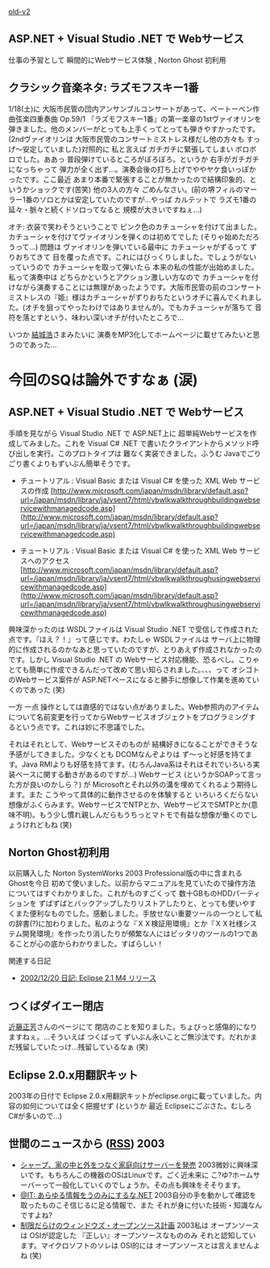 [old-v2](ig030120-orig.html)

## ASP.NET + Visual Studio .NET で Webサービス

仕事の予習として 瞬間的にWebサービス体験 , Norton Ghost 初利用


## クラシック音楽ネタ: ラズモフスキー1番

1/18(土)に 大阪市民管の団内アンサンブルコンサートがあって、ベートーベン作曲弦楽四重奏曲
Op.59/1 『ラズモフスキー1番』の第一楽章の1stヴァイオリンを弾きました。他のメンバーがとっても上手くってとっても弾きやすかったです。(2ndヴァイオリンは 大阪市民管のコンサートミストレス様だし他の方々も すっげ～安定していました)対照的に 私と言えば ガチガチに緊張してしまい ボロボロでした。ああっ 普段弾けているところがぼろぼろ。というか 右手がガチガチになっちゃって 弾力が全く出ず…。演奏会後の打ち上げでややヤケ食いっぽかったです。ここ最近 あまり本番で緊張することが無かったので結構印象的、というかショックです(苦笑) 他の3人の方々 ごめんなさい。(前の堺フィルのマーラー1番のソロとかは安定していたのですが…やっぱ カルテットで ラズモ1番の延々・脈々と続くドソロってなると 規模が大きいですねぇ…)

オチ: 衣装で笑わそうということで ピンク色のカチューシャを付けて出ました。カチューシャを付けてヴァイオリンを弾くのは初めてでした
(そりゃ始めただろうって…) 問題は ヴァイオリンを弾いている最中に カチューシャがずるって ずりおちてきて 目を覆った点です。これにはびっくりしました。でしょうがないっていうので カチューシャを取って弾いたら 本来の私の性能が出始めました。私って演奏中は どちらかというとアクション激しい方なので カチューシャを付けながら演奏することには無理があったようです。大阪市民管の前のコンサートミストレスの『姫』様はカチューシャがずりおちたというオチに喜んでくれました。(オチを狙ってやったわけではありませんが)。でもカチューシャが落ちて 音符を落とすという、味わい深いオチが付いたところで…

いつか [結城浩](http://www.hyuki.com/)さまみたいに 演奏をMP3化してホームページに載せてみたいと思うのであった…
# 今回のSQは論外ですなぁ (涙)

## ASP.NET + Visual Studio .NET で Webサービス

手順を見ながら Visual Studio .NET で ASP.NET上に 超単純Webサービスを作成してみました。これを
Visual C# .NET で書いたクライアントからメソッド呼び出しを実行。このプロトタイプは 難なく実装できました。ふうむ Javaでごりごり書くよりもずいぶん簡単そうです。

* チュートリアル : Visual Basic または Visual C# を使った XML Web サービスの作成
  [http://www.microsoft.com/japan/msdn/library/default.asp?url=/japan/msdn/library/ja/vsent7/html/vbwlkwalkthroughbuildingwebservicewithmanagedcode.asp](http://www.microsoft.com/japan/msdn/library/default.asp?url=/japan/msdn/library/ja/vsent7/html/vbwlkwalkthroughbuildingwebservicewithmanagedcode.asp)
  
* チュートリアル : Visual Basic または Visual C# を使った XML Web サービスへのアクセス
  [http://www.microsoft.com/japan/msdn/library/default.asp?url=/japan/msdn/library/ja/vsent7/html/vbwlkwalkthroughusingwebservicewithmanagedcode.asp](http://www.microsoft.com/japan/msdn/library/default.asp?url=/japan/msdn/library/ja/vsent7/html/vbwlkwalkthroughusingwebservicewithmanagedcode.asp)

興味深かったのは WSDLファイルは Visual Studio .NET で受信して作成された点です。『ほえ？！』って感じです。わたしゃ
WSDLファイルは サーバ上に物理的に作成されるのかなあと思っていたのですが、とりあえず作成されなかったのです。しかし Visual Studio .NET の Webサービス対応機能、恐るべし。こりゃとても簡単に作成できるんだって改めて思い知らされました。、、、って オシゴトのWebサービス案件が ASP.NETベースになると勝手に想像して作業を進めていくのであった
(笑)

一方 一点 操作としては直感的ではない点がありました。Web参照内のアイテムについて名前変更を行ってからWebサービスオブジェクトをプログラミングするという点です。これは妙に不思議でした。

それはそれとして、Webサービスそのものが 結構好きになることができそうな予感がしてきました。少なくとも
DCOMなんぞよりは ず～っと好感を持てます。Java RMIよりも好感を持てます。(むろんJava系はそれはそれでいろいろ実装ベースに関する動きがあるのですが…) Webサービス
(というかSOAPって言った方が良いのかしら？) が Microsoftとそれ以外の溝を埋めてくれるよう期待します。また こうやって具体的に動作させるのを体験すると いろいろくだらない想像がふくらみます。WebサービスでNTPとか、WebサービスでSMTPとか(意味不明)。もう少し慣れ親しんだらもうちっとマトモで有益な想像が働くのでしょうけれどもね (笑)

## Norton Ghost初利用

以前購入した Norton SystemWorks 2003 Professional版の中に含まれる Ghostを今日 初めて使いました。以前からマニュアルを見ていたので操作方法についてはすぐわかりました。これがものすごくって 数十GBものHDDパーティションを ずばずばとバックアップしたりリストアしたりと、とっても使いやすくまた便利なものでした。感動しました。手放せない重要ツールの一つとして私の辞書(?)に加わりました。私のような『ＸＸ検証用環境』とか『ＸＸ社様システム開発環境』を作ったり消したりが頻繁な人にはピッタリのツールの1つであることが心の底からわかりました。すばらしい！

関連する日記

* [2002/12/20 日記: Eclipse 2.1 M4 リリース](../2002/ig021220.html)

## つくばダイエー閉店

[近藤正芳](http://www.kk.iij4u.or.jp/~kondo/)さんのページにて 閉店のことを知りました。ちょびっと感傷的になりますねぇ。…そういえば つくばって ずいぶん永いことご無沙汰です。だれかまだ残留していたっけ…残留しているなぁ (笑)

## Eclipse 2.0.x用翻訳キット

2003年の日付で Eclipse 2.0.x用翻訳キットがeclipse.orgに載っていました。内容の如何については全く把握せず
(というか 最近 Eclipseにごぶさた。むしろ C#が多いので…)

## 世間のニュースから ([RSS](ig030120-news.xml)) 2003

* [シャープ、家の中と外をつなぐ家庭向けサーバーを発売](http://biztech.nikkeibp.co.jp/wcs/leaf/CID/onair/biztech/gen/226601)  2003微妙に興味深いです。もちろんこの機器のOSはLinuxです。ごく近未来に こ?ゆ?ホームサーバーって一般化していくのでしょうか。その点も興味をそそります。
* [@IT: あらゆる情報をうのみにするな.NET](http://www.atmarkit.co.jp/fdotnet/opinion/yoshimatsu/onepoint06.html)  2003自分の手を動かして確認を取ったものこそ信じるに足る情報で、また それが身に付いた技術・知識なんですよね?
* [制限だらけのウィンドウズ・オープンソース計画](http://www.hotwired.co.jp/news/news/business/story/20030117101.html)  2003私は オープンソースは OSIが認定した 『正しい』オープンソースなもののみ それと認知しています。マイクロソフトのソレは OSI的には オープンソースとは言えませんよね (笑)